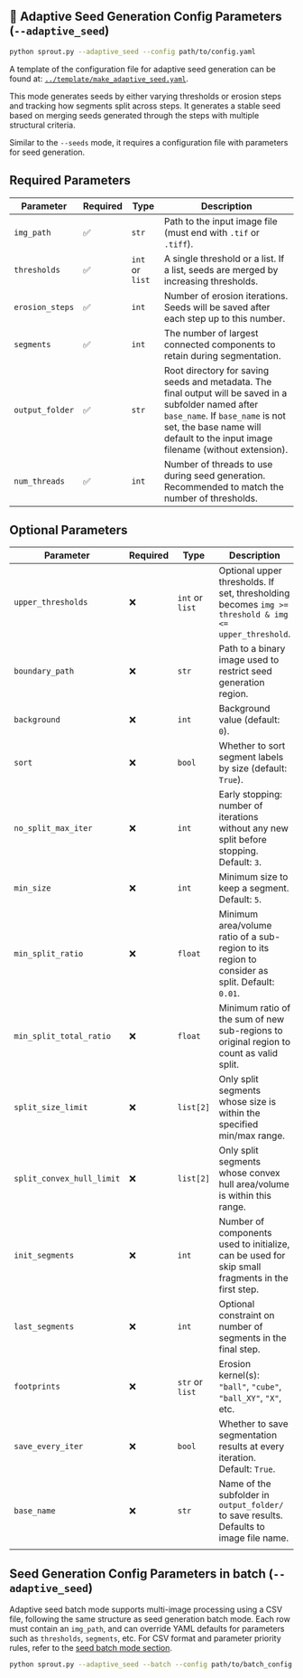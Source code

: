 ## 🧠 Adaptive Seed Generation Config Parameters (`--adaptive_seed`)

```bash
python sprout.py --adaptive_seed --config path/to/config.yaml
```

A template of the configuration file for adaptive seed generation can be found at: [`../template/make_adaptive_seed.yaml`](../template/make_adaptive_seed.yaml).

This mode generates seeds by either varying thresholds or erosion steps and tracking how segments split across steps. It generates a stable seed based on merging seeds generated through the steps with multiple structural criteria.

Similar to the `--seeds` mode, it requires a configuration file with parameters for seed generation.

## Required Parameters

| Parameter         | Required | Type               | Description |
|-------------------|----------|--------------------|-------------|
| `img_path`        | ✅        | `str`              | Path to the input image file (must end with `.tif` or `.tiff`). |
| `thresholds`    | ✅        | `int` or `list` | A single threshold or a list. If a list, seeds are merged by increasing thresholds.           |
| `erosion_steps`   | ✅        | `int`              | Number of erosion iterations. Seeds will be saved after each step up to this number. |
| `segments`        | ✅        | `int`              | The number of largest connected components to retain during segmentation. |
| `output_folder`   | ✅        | `str`              |  Root directory for saving seeds and metadata. The final output will be saved in a subfolder named after `base_name`. If `base_name` is not set, the base name will default to the input image filename (without extension). |
| `num_threads`     | ✅        | `int`              | Number of threads to use during seed generation. Recommended to match the number of thresholds. |


## Optional Parameters
| Parameter                 | Required | Type            | Description                                                                               |
| ------------------------- | -------- | --------------- | ----------------------------------------------------------------------------------------- |
| `upper_thresholds`        | ❌        | `int` or `list` | Optional upper thresholds. If set, thresholding becomes `img >= threshold & img <= upper_threshold`.                   |
| `boundary_path`           | ❌        | `str`           | Path to a binary image used to restrict seed generation region.                           |
| `background`              | ❌        | `int`           | Background value (default: `0`).                                                          |
| `sort`                    | ❌        | `bool`          | Whether to sort segment labels by size (default: `True`).                                 |
| `no_split_max_iter`       | ❌        | `int`           | Early stopping: number of iterations without any new split before stopping. Default: `3`. |
| `min_size`                | ❌        | `int`           | Minimum size to keep a segment. Default: `5`.                                             |
| `min_split_ratio`         | ❌        | `float`         | Minimum area/volume ratio of a sub-region to its region to consider as split. Default: `0.01`.                 |
| `min_split_total_ratio`   | ❌        | `float`         | Minimum ratio of the sum of new sub-regions to  original region to count as valid split.               |
| `split_size_limit`        | ❌        | `list[2]`       | Only split segments whose size is within the specified min/max range.                     |
| `split_convex_hull_limit` | ❌        | `list[2]`       | Only split segments whose convex hull area/volume is within this range.                   |
| `init_segments`           | ❌        | `int`           | Number of components used to initialize, can be used for skip small fragments in the first step.                     |
| `last_segments`           | ❌        | `int`           | Optional constraint on number of segments in the final step.                         |
| `footprints`              | ❌        | `str` or `list` | Erosion kernel(s): `"ball"`, `"cube"`, `"ball_XY"`, `"X"`, etc.       
| `save_every_iter`         | ❌        | `bool`          | Whether to save segmentation results at every iteration. Default: `True`.                 |
| `base_name`               | ❌        | `str`           | Name of the subfolder in `output_folder/` to save results. Defaults to image file name.   |
                    |


## Seed Generation Config Parameters in batch (`--adaptive_seed`)

Adaptive seed batch mode supports multi-image processing using a CSV file, following the same structure as seed generation batch mode. Each row must contain an `img_path`, and can override YAML defaults for parameters such as `thresholds`, `segments`, etc. For CSV format and parameter priority rules, refer to the [seed batch mode section](../docs/config_seed.md#seed-generation-config-parameters-in-batch---seeds).


```bash
python sprout.py --adaptive_seed --batch --config path/to/batch_config.yaml
```